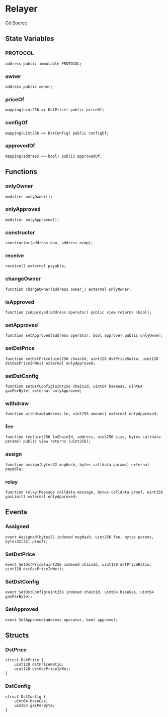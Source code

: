 # Relayer
[Git Source](https://github.com/darwinia-network/ORMP/blob/bc92759f925cb7b2b882f5ab3b1cf34d66098e41/src/eco/Relayer.sol)


## State Variables
### PROTOCOL

```solidity
address public immutable PROTOCOL;
```


### owner

```solidity
address public owner;
```


### priceOf

```solidity
mapping(uint256 => DstPrice) public priceOf;
```


### configOf

```solidity
mapping(uint256 => DstConfig) public configOf;
```


### approvedOf

```solidity
mapping(address => bool) public approvedOf;
```


## Functions
### onlyOwner


```solidity
modifier onlyOwner();
```

### onlyApproved


```solidity
modifier onlyApproved();
```

### constructor


```solidity
constructor(address dao, address ormp);
```

### receive


```solidity
receive() external payable;
```

### changeOwner


```solidity
function changeOwner(address owner_) external onlyOwner;
```

### isApproved


```solidity
function isApproved(address operator) public view returns (bool);
```

### setApproved


```solidity
function setApproved(address operator, bool approve) public onlyOwner;
```

### setDstPrice


```solidity
function setDstPrice(uint256 chainId, uint128 dstPriceRatio, uint128 dstGasPriceInWei) external onlyApproved;
```

### setDstConfig


```solidity
function setDstConfig(uint256 chainId, uint64 baseGas, uint64 gasPerByte) external onlyApproved;
```

### withdraw


```solidity
function withdraw(address to, uint256 amount) external onlyApproved;
```

### fee


```solidity
function fee(uint256 toChainId, address, uint256 size, bytes calldata params) public view returns (uint256);
```

### assign


```solidity
function assign(bytes32 msgHash, bytes calldata params) external payable;
```

### relay


```solidity
function relay(Message calldata message, bytes calldata proof, uint256 gasLimit) external onlyApproved;
```

## Events
### Assigned

```solidity
event Assigned(bytes32 indexed msgHash, uint256 fee, bytes params, bytes32[32] proof);
```

### SetDstPrice

```solidity
event SetDstPrice(uint256 indexed chainId, uint128 dstPriceRatio, uint128 dstGasPriceInWei);
```

### SetDstConfig

```solidity
event SetDstConfig(uint256 indexed chainId, uint64 baseGas, uint64 gasPerByte);
```

### SetApproved

```solidity
event SetApproved(address operator, bool approve);
```

## Structs
### DstPrice

```solidity
struct DstPrice {
    uint128 dstPriceRatio;
    uint128 dstGasPriceInWei;
}
```

### DstConfig

```solidity
struct DstConfig {
    uint64 baseGas;
    uint64 gasPerByte;
}
```

